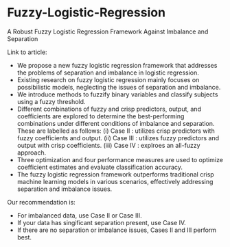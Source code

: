 # Fuzzy-Logistic-Regression
A Robust Fuzzy Logistic Regression Framework Against Imbalance and Separation

Link to article:


* We propose a new fuzzy logistic regression framework that addresses the problems of separation and imbalance in logistic regression.
* Existing research on fuzzy logistic regression mainly focuses on possibilistic models, neglecting the issues of separation and imbalance.
* We introduce methods to fuzzify binary variables and classify subjects using a fuzzy threshold.
* Different combinations of fuzzy and crisp predictors, output, and coefficients are explored to determine the best-performing combinations under different conditions of imbalance and separation. These are labelled as follows:
        (i) Case II : utilizes crisp predictors with fuzzy coefficients and output.
        (ii) Case III : utilizes fuzzy predictors and output with crisp coefficients.
        (iii) Case IV : explroes an all-fuzzy approach.
* Three optimization and four performance measures are used to optimize coefficient estimates and evaluate classification accuracy.
* The fuzzy logistic regression framework outperforms traditional crisp machine learning models in various scenarios, effectively addressing separation and imbalance issues.

Our recommendation is:
* For imbalanced data, use Case II or Case III.
* If your data has singificant separation present, use Case IV.
* If there are no separation or imbalance issues, Cases II and III perform best.
